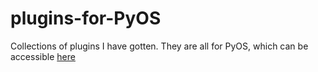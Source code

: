 # plugins-for-PyOS
Collections of plugins I have gotten. They are all for PyOS, which can be accessible [here](https://github.com/Upload-and-View/PyOS)

